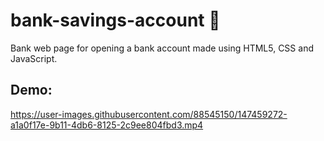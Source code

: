 # bank-savings-account 🏦
Bank web page for opening a bank account made using HTML5, CSS and JavaScript.


## Demo:
https://user-images.githubusercontent.com/88545150/147459272-a1a0f17e-9b11-4db6-8125-2c9ee804fbd3.mp4

